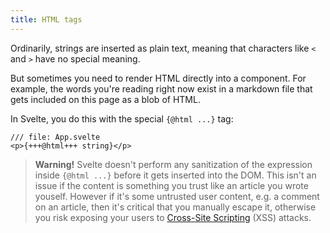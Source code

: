 ```yaml
---
title: HTML tags
---
```


Ordinarily, strings are inserted as plain text, meaning that characters like `<` and `>` have no special meaning.

But sometimes you need to render HTML directly into a component. For example, the words you're reading right now exist in a markdown file that gets included on this page as a blob of HTML.

In Svelte, you do this with the special `{@html ...}` tag:

```svelte
/// file: App.svelte
<p>{+++@html+++ string}</p>
```

> **Warning!** Svelte doesn't perform any sanitization of the expression inside `{@html ...}` before it gets inserted into the DOM. This isn't an issue if the content is something you trust like an article you wrote youself. However if it's some untrusted user content, e.g. a comment on an article, then it's critical that you manually escape it, otherwise you risk exposing your users to <a href="https://owasp.org/www-community/attacks/xss/" target="_blank">Cross-Site Scripting</a> (XSS) attacks.
